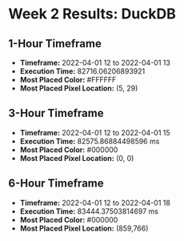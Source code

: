 # Week 2 Results: DuckDB
## 1-Hour Timeframe
- **Timeframe:** 2022-04-01 12 to 2022-04-01 13
- **Execution Time:** 82716.06206893921
- **Most Placed Color:** #FFFFFF
- **Most Placed Pixel Location:** (5, 29)

## 3-Hour Timeframe
- **Timeframe:** 2022-04-01 12 to 2022-04-01 15
- **Execution Time:** 82575.86884498596 ms
- **Most Placed Color:** #000000
- **Most Placed Pixel Location:** (0, 0)

## 6-Hour Timeframe
- **Timeframe:** 2022-04-01 12 to 2022-04-01 18
- **Execution Time:** 83444.37503814697 ms
- **Most Placed Color:** #000000
- **Most Placed Pixel Location:** (859,766)
 